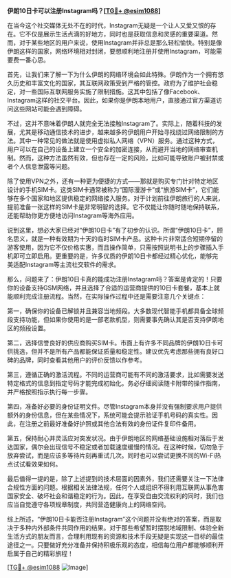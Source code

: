 **伊朗10日卡可以注册Instagram吗？[[TG💪+ @esim1088](https://t.me/s/esim1088)]**

在当今这个社交媒体无处不在的时代，Instagram无疑是一个让人又爱又恨的存在。它不仅是展示生活点滴的好地方，同时也是获取信息和灵感的重要渠道。然而，对于某些地区的用户来说，使用Instagram并非总是那么轻松愉快。特别是像伊朗这样的国家，网络环境相对封闭，要想顺利地注册并使用Instagram，可能需要费一番心思。

首先，让我们来了解一下为什么伊朗的网络环境会如此特殊。伊朗作为一个拥有悠久历史和丰富文化的国家，其互联网政策受到严格的管控。政府为了维护社会稳定，对一些国际互联网服务实施了限制措施。这其中包括了像Facebook、Instagram这样的社交平台。因此，如果你是伊朗本地用户，直接通过官方渠道访问这些网站可能会遇到障碍。

不过，这并不意味着伊朗人就完全无法接触Instagram了。实际上，随着科技的发展，尤其是移动通信技术的进步，越来越多的伊朗用户开始寻找绕过网络限制的方法。其中一种常见的做法就是使用虚拟私人网络（VPN）服务。通过这种方式，用户可以在自己的设备上建立一个安全的加密连接，从而避开当地的网络审查机制。然而，这种方法虽然有效，但也存在一定的风险，比如可能导致账户被封禁或者个人信息泄露等问题。

除了使用VPN之外，还有一种更为便捷的方式——那就是购买专门针对特定地区设计的手机SIM卡。这类SIM卡通常被称为“国际漫游卡”或“旅游SIM卡”，它们能够在多个国家和地区提供稳定的网络接入服务。对于计划前往伊朗旅行的人来说，提前准备一张这样的SIM卡是非常明智的选择。它不仅能让你随时随地保持联系，还能帮助你更方便地访问Instagram等海外应用。

说到这里，想必大家已经对“伊朗10日卡”有了初步的认识。所谓“伊朗10日卡”，顾名思义，就是一种有效期为十天的临时SIM卡产品。这种卡片非常适合短期停留的游客使用，因为它不仅价格实惠，而且操作简单，只需按照说明书上的步骤插入手机即可立即启用。更重要的是，许多优质的伊朗10日卡都经过精心优化，能够完美适配Instagram等主流社交软件的需求。

那么，问题来了：伊朗10日卡真的能成功注册Instagram吗？答案是肯定的！只要你的设备支持GSM网络，并且选择了合适的运营商提供的10日卡套餐，基本上就能顺利完成注册流程。当然，在实际操作过程中还是需要注意几个关键点：

第一，确保你的设备已解锁并且兼容当地频段。大多数现代智能手机都具备全球频段支持功能，但如果你使用的是一部老款机型，则需要事先确认其是否支持伊朗地区的频段设置。

第二，选择信誉良好的供应商购买SIM卡。市面上有许多不同品牌的伊朗10日卡可供挑选，但并不是所有产品都能保证质量和稳定性。建议优先考虑那些拥有良好口碑的品牌，同时查看其他用户的评价反馈以作参考。

第三，遵循正确的激活流程。不同的运营商可能有不同的激活要求，比如需要发送特定格式的信息到指定号码才能完成初始化。务必仔细阅读随卡附带的操作指南，并严格按照指示执行每一步骤。

第四，准备好必要的身份证明文件。尽管Instagram本身并没有强制要求用户提供额外的身份信息，但在某些情况下，系统可能会提示验证手机号码的真实性。因此，在注册之前最好准备好护照或其他合法有效的身份证件复印件备用。

第五，保持耐心并灵活应对突发状况。由于伊朗地区的网络基础设施相对落后于发达国家，偶尔会出现信号不稳定或者加载速度缓慢的情况。在这种时候，切勿急于放弃尝试，而是应该多等待片刻再重试几次。同时也可以尝试更换不同的Wi-Fi热点试试看效果如何。

最后值得一提的是，除了上述提到的技术层面的因素外，我们还需要关注一下法律合规性方面的问题。根据相关法律法规，任何个人或组织不得利用互联网从事危害国家安全、破坏社会和谐稳定的行为。因此，在享受自由交流权利的同时，我们也应当自觉遵守各项规章制度，共同营造健康向上的网络空间。

综上所述，“伊朗10日卡能否注册Instagram”这个问题并没有绝对的答案，而是取决于多种内外部条件共同作用的结果。对于那些希望暂时摆脱地域限制、体验全新生活方式的朋友而言，合理利用现有的资源和技术手段无疑是实现这一目标的最佳途径之一。只要做好充分准备并保持积极乐观的态度，相信每位用户都能够顺利开启属于自己的精彩旅程！

[[TG💪+ @esim1088](https://t.me/s/esim1088) ![Image](https://i.postimg.cc/4NQfJmqS/Snipaste-2025-05-13-00-14-12.png)]